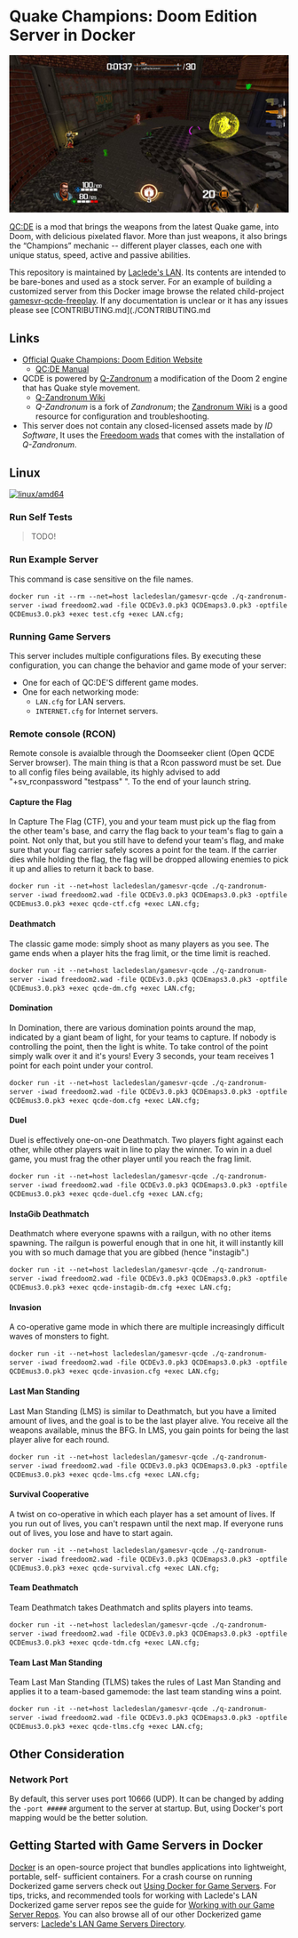 # Quake Champions: Doom Edition Server in Docker

![Quake Champions: Doom Edition](https://raw.githubusercontent.com/LacledesLAN/gamesvr-qcde/refs/heads/main/Documentation/media/qcde.png)

[QC:DE](https://qcde.net/) is a mod that brings the weapons from the latest Quake game, into Doom, with delicious
pixelated flavor. More than just weapons, it also brings the “Champions” mechanic -- different player classes, each one
with unique status, speed, active and passive abilities.

This repository is maintained by [Laclede's LAN](https://lacledeslan.com). Its contents are intended to be bare-bones
and used as a stock server. For an example of building a customized server from this Docker image browse the related
child-project [gamesvr-qcde-freeplay](https://github.com/LacledesLAN/gamesvr-qcde-freeplay). If any documentation is
unclear or it has any issues please see [CONTRIBUTING.md](./CONTRIBUTING.md

## Links

* [Official Quake Champions: Doom Edition Website](https://qcde.net)
  * [QC:DE Manual](https://qcde.net/files/public/QCDE_Manual.pdf)
* QCDE is powered by [Q-Zandronum](https://qzandronum.com/) a modification of the Doom 2 engine that has Quake style
  movement.
  * [Q-Zandronum Wiki](https://github.com/IgeNiaI/Q-Zandronum/wiki)
  * *Q-Zandronum* is a fork of *Zandronum*; the [Zandronum Wiki](https://wiki.zandronum.com/Main_Page) is a good
    resource for configuration and troubleshooting.
* This server does not contain any closed-licensed assets made by *ID Software*, It uses the [Freedoom
wads](https://freedoom.github.io/download.html) that comes with the installation of *Q-Zandronum*.

## Linux

[![linux/amd64](https://github.com/LacledesLAN/gamesvr-qcde/actions/workflows/build-linux-x64.yml/badge.svg)](https://github.com/LacledesLAN/gamesvr-qcde/actions/workflows/build-linux-x64.yml)

### Run Self Tests

> TODO!

### Run Example Server

This command is case sensitive on the file names.

```shell
docker run -it --rm --net=host lacledeslan/gamesvr-qcde ./q-zandronum-server -iwad freedoom2.wad -file QCDEv3.0.pk3 QCDEmaps3.0.pk3 -optfile QCDEmus3.0.pk3 +exec test.cfg +exec LAN.cfg;
```

### Running Game Servers

This server includes multiple configurations files. By executing these configuration, you can change the behavior and
game mode of your server:

* One for each of QC:DE'S different game modes.
* One for each networking mode:
  * `LAN.cfg` for LAN servers.
  * `INTERNET.cfg` for Internet servers.

### Remote console (RCON)

Remote console is avaialble through the Doomseeker client (Open QCDE Server browser). The main thing is that a Rcon password must be set. Due to all config files being available, its highly advised to add "+sv_rconpassword "testpass" ". To the end of your launch string.  



#### Capture the Flag

In Capture The Flag (CTF), you and your team must pick up the flag from the other team's base, and carry the flag back
to your team's flag to gain a point. Not only that, but you still have to defend your team's flag, and make sure that
your flag carrier safely scores a point for the team. If the carrier dies while holding the flag, the flag will be
dropped allowing enemies to pick it up and allies to return it back to base.

```shell
docker run -it --net=host lacledeslan/gamesvr-qcde ./q-zandronum-server -iwad freedoom2.wad -file QCDEv3.0.pk3 QCDEmaps3.0.pk3 -optfile QCDEmus3.0.pk3 +exec qcde-ctf.cfg +exec LAN.cfg;
```

#### Deathmatch

The classic game mode: simply shoot as many players as you see. The game ends when a player hits the frag limit, or the
time limit is reached.

```shell
docker run -it --net=host lacledeslan/gamesvr-qcde ./q-zandronum-server -iwad freedoom2.wad -file QCDEv3.0.pk3 QCDEmaps3.0.pk3 -optfile QCDEmus3.0.pk3 +exec qcde-dm.cfg +exec LAN.cfg;
```

#### Domination

In Domination, there are various domination points around the map, indicated by a giant beam of light, for your teams to
capture. If nobody is controlling the point, then the light is white. To take control of the point simply walk over it
and it's yours! Every 3 seconds, your team receives 1 point for each point under your control.

```shell
docker run -it --net=host lacledeslan/gamesvr-qcde ./q-zandronum-server -iwad freedoom2.wad -file QCDEv3.0.pk3 QCDEmaps3.0.pk3 -optfile QCDEmus3.0.pk3 +exec qcde-dom.cfg +exec LAN.cfg;
```

#### Duel

Duel is effectively one-on-one Deathmatch. Two players fight against each other, while other players wait in line to
play the winner. To win in a duel game, you must frag the other player until you reach the frag limit.

```shell
docker run -it --net=host lacledeslan/gamesvr-qcde ./q-zandronum-server -iwad freedoom2.wad -file QCDEv3.0.pk3 QCDEmaps3.0.pk3 -optfile QCDEmus3.0.pk3 +exec qcde-duel.cfg +exec LAN.cfg;
```

#### InstaGib Deathmatch

Deathmatch where everyone spawns with a railgun, with no other items spawning. The railgun is powerful enough that in
one hit, it will instantly kill you with so much damage that you are gibbed (hence "instagib".)

```shell
docker run -it --net=host lacledeslan/gamesvr-qcde ./q-zandronum-server -iwad freedoom2.wad -file QCDEv3.0.pk3 QCDEmaps3.0.pk3 -optfile QCDEmus3.0.pk3 +exec qcde-instagib-dm.cfg +exec LAN.cfg;
```

#### Invasion

A co-operative game mode in which there are multiple increasingly difficult waves of monsters to fight.

```shell
docker run -it --net=host lacledeslan/gamesvr-qcde ./q-zandronum-server -iwad freedoom2.wad -file QCDEv3.0.pk3 QCDEmaps3.0.pk3 -optfile QCDEmus3.0.pk3 +exec qcde-invasion.cfg +exec LAN.cfg;
```

#### Last Man Standing

Last Man Standing (LMS) is similar to Deathmatch, but you have a limited amount of lives, and the goal is to be the last
player alive. You receive all the weapons available, minus the BFG. In LMS, you gain points for being the last player
alive for each round.

```shell
docker run -it --net=host lacledeslan/gamesvr-qcde ./q-zandronum-server -iwad freedoom2.wad -file QCDEv3.0.pk3 QCDEmaps3.0.pk3 -optfile QCDEmus3.0.pk3 +exec qcde-lms.cfg +exec LAN.cfg;
```

#### Survival Cooperative

A twist on co-operative in which each player has a set amount of lives. If you run out of lives, you can't respawn until
the next map. If everyone runs out of lives, you lose and have to start again.

```shell
docker run -it --net=host lacledeslan/gamesvr-qcde ./q-zandronum-server -iwad freedoom2.wad -file QCDEv3.0.pk3 QCDEmaps3.0.pk3 -optfile QCDEmus3.0.pk3 +exec qcde-survival.cfg +exec LAN.cfg;
```

#### Team Deathmatch

Team Deathmatch takes Deathmatch and splits players into teams.

```shell
docker run -it --net=host lacledeslan/gamesvr-qcde ./q-zandronum-server -iwad freedoom2.wad -file QCDEv3.0.pk3 QCDEmaps3.0.pk3 -optfile QCDEmus3.0.pk3 +exec qcde-tdm.cfg +exec LAN.cfg;
```

#### Team Last Man Standing

Team Last Man Standing (TLMS) takes the rules of Last Man Standing and applies it to a team-based gamemode: the last
team standing wins a point.

```shell
docker run -it --net=host lacledeslan/gamesvr-qcde ./q-zandronum-server -iwad freedoom2.wad -file QCDEv3.0.pk3 QCDEmaps3.0.pk3 -optfile QCDEmus3.0.pk3 +exec qcde-tlms.cfg +exec LAN.cfg;
```

## Other Consideration

### Network Port

By default, this server uses port 10666 (UDP). It can be changed by adding the `-port #####` argument to the server at
startup. But, using Docker's port mapping would be the better solution.

## Getting Started with Game Servers in Docker

[Docker](https://docs.docker.com/) is an open-source project that bundles applications into lightweight, portable, self-
sufficient containers. For a crash course on running Dockerized game servers check out [Using Docker for Game
Servers](https://github.com/LacledesLAN/README.1ST/blob/master/GameServers/DockerAndGameServers.md). For tips, tricks,
and recommended tools for working with Laclede's LAN Dockerized game server repos see the guide for [Working with our
Game Server Repos](https://github.com/LacledesLAN/README.1ST/blob/master/GameServers/WorkingWithOurRepos.md). You can
also browse all of our other Dockerized game servers: [Laclede's LAN Game Servers
Directory](https://github.com/LacledesLAN/README.1ST/tree/master/GameServers).
